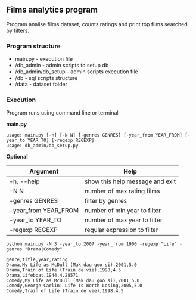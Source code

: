 ## Films analytics program

Program analise films dataset, counts ratings and print top films searched by filters.

### Program structure

* main.py - execution file  
* /db_admin - admin scripts to setup db
* /db_admin/db_setup - admin scripts execution file
* /db - sql scripts structure
* /data - dataset folder

### Execution

Program runs using command line or terminal  


**main.py**  

`usage: main.py [-h] [-N N] [-genres GENRES] [-year_from YEAR_FROM] [-year_to YEAR_TO] [-regexp REGEXP]`  
`usage: db_admin/db_setup.py`

**Optional**

| Argument | Help |
| ------------------------ | ----------------------------------- |
|  -h, --help            | show this help message and exit |
|  -N N                  | number of max rating films |
|  -genres GENRES        | filter by genres |
|  -year_from YEAR_FROM  | number of min year to filter |
|  -year_to YEAR_TO      | number of max year to filter |
|  -regexp REGEXP        | regular expression to filter |


``` shell
python main.py -N 3 -year_to 2007 -year_from 1900 -regexp "Life" -genres "Drama|Comedy"
```
``` shell
genre,title,year,rating
Drama,My Life as McDull (Mak dau goo si),2001,5.0
Drama,Train of Life (Train de vie),1998,4.5
Drama,Lifeboat,1944,4.28571
Comedy,My Life as McDull (Mak dau goo si),2001,5.0
Comedy,George Carlin: Life Is Worth Losing,2005,5.0
Comedy,Train of Life (Train de vie),1998,4.5
```